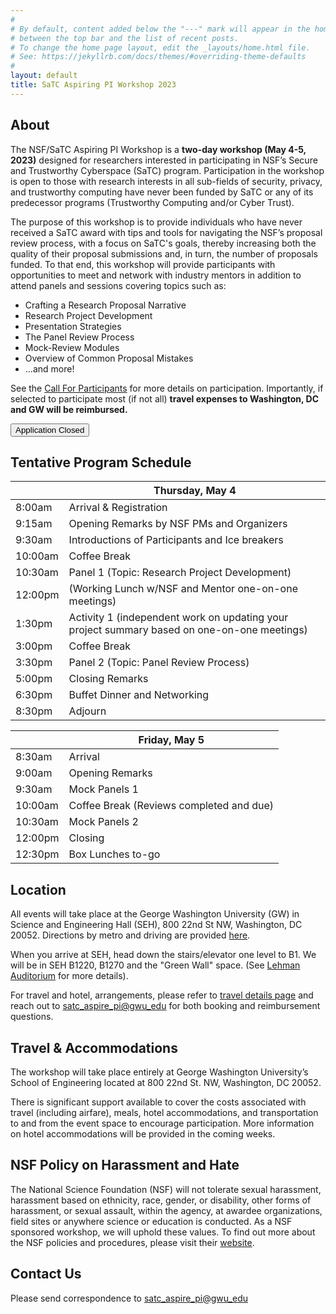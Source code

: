 ```yaml
---
#
# By default, content added below the "---" mark will appear in the home page
# between the top bar and the list of recent posts.
# To change the home page layout, edit the _layouts/home.html file.
# See: https://jekyllrb.com/docs/themes/#overriding-theme-defaults
#
layout: default
title: SaTC Aspiring PI Workshop 2023 
---
```




## About

The NSF/SaTC Aspiring PI Workshop is a **two-day workshop (May 4-5, 2023)** designed for researchers interested in participating in NSF’s Secure and Trustworthy Cyberspace (SaTC) program. Participation in the workshop is open to those with research interests in all sub-fields of security, privacy, and trustworthy computing have never been funded by SaTC or any of its predecessor programs (Trustworthy Computing and/or Cyber Trust). 

The purpose of this workshop is to provide individuals who have never received a SaTC award with  tips and tools for navigating the NSF’s proposal review process, with a focus on SaTC's goals, thereby increasing both the quality of their proposal submissions and, in turn, the number of proposals funded. To that end, this workshop will provide participants with opportunities to meet and network with industry mentors in addition to attend panels and sessions covering topics such as: 
  * Crafting a Research Proposal Narrative
  * Research Project Development
  * Presentation Strategies
  * The Panel Review Process 
  * Mock-Review Modules 
  * Overview of Common Proposal Mistakes
  * …and more! 


See the [Call For Participants](/cfp) for more details on participation. Importantly, if selected to participate most (if not all) **travel expenses to Washington, DC and GW will be reimbursed.**

<div class="reg-link">
<button>Application Closed</button>
</div>



## Tentative Program Schedule


|         | Thursday, May 4                                                                             |
|---------|---------------------------------------------------------------------------------------------|
| 8:00am  | Arrival & Registration                                                                      |
| 9:15am  | Opening Remarks by NSF PMs and Organizers                                                   |
| 9:30am  | Introductions of Participants and Ice breakers                                              |
| 10:00am | Coffee Break                                                                                |
| 10:30am | Panel 1 (Topic: Research Project Development)                                               |
| 12:00pm | (Working Lunch w/NSF and Mentor one-on-one meetings)                                        |
| 1:30pm  | Activity 1 (independent work on updating your project summary based on one-on-one meetings) |
| 3:00pm  | Coffee Break                                                                                |
| 3:30pm  | Panel 2 (Topic: Panel Review Process)                                                       |
| 5:00pm  | Closing Remarks                                                                             |
| 6:30pm  | Buffet Dinner and Networking                                                                |
| 8:30pm  | Adjourn                                                                                     |





|         | Friday, May 5                            |
|---------|------------------------------------------|
| 8:30am  | Arrival                                  |
| 9:00am  | Opening Remarks                          |
| 9:30am  | Mock Panels 1                            |
| 10:00am | Coffee Break (Reviews completed and due) |
| 10:30am | Mock Panels 2                            |
| 12:00pm | Closing                                  |
| 12:30pm | Box Lunches to-go                         |


  

## Location

All events will take place at the George Washington University (GW) in Science and Engineering Hall (SEH), 800 22nd St NW, Washington, DC 20052. Directions by metro and driving are provided [here](https://www.seas.gwu.edu/directions-campus).

When you arrive at SEH, head down the stairs/elevator one level to B1. We will be in SEH B1220, B1270 and the "Green Wall" space. (See [Lehman Auditorium](https://seascf.seas.gwu.edu/lehman-auditorium) for more details).

For travel and hotel, arrangements, please refer to [travel details page](/travel) and reach out to [satc_aspire_pi@gwu_edu](mailto:satc_aspire_pi@gwu.edu) for both booking and reimbursement questions.


## Travel & Accommodations 
The workshop will take place entirely at George Washington University’s School of Engineering located at 800 22nd St. NW, Washington, DC 20052. 

There is significant support available to cover the costs associated with travel (including airfare), meals, hotel accommodations, and transportation to and from the event space to encourage participation. More information on hotel accommodations will be provided in the coming weeks. 

## NSF Policy on Harassment and Hate

The National Science Foundation (NSF) will not tolerate sexual harassment, harassment based on ethnicity, race, gender, or disability, other forms of harassment, or sexual assault, within the agency, at awardee organizations, field sites or anywhere science or education is conducted. As a NSF sponsored workshop, we will uphold these values. To find out more about the NSF policies and procedures, please visit their [website](https://www.nsf.gov/od/oecr/harassment.jsp#:~:text=OECR%20Staff-,Stop%20Harassment,science%20or%20education%20is%20conducted). 

## Contact Us

Please send correspondence to [satc_aspire_pi@gwu_edu](mailto:satc_aspire_pi@gwu.edu)
